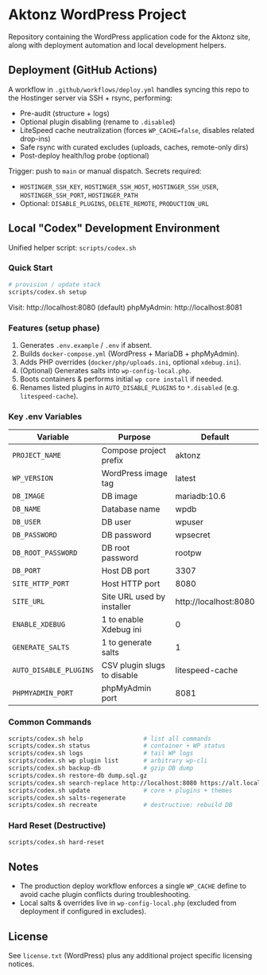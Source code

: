 # Aktonz WordPress Project

Repository containing the WordPress application code for the Aktonz site, along with deployment automation and local development helpers.

## Deployment (GitHub Actions)

A workflow in `.github/workflows/deploy.yml` handles syncing this repo to the Hostinger server via SSH + rsync, performing:
- Pre-audit (structure + logs)
- Optional plugin disabling (rename to `.disabled`)
- LiteSpeed cache neutralization (forces `WP_CACHE=false`, disables related drop-ins)
- Safe rsync with curated excludes (uploads, caches, remote-only dirs)
- Post-deploy health/log probe (optional)

Trigger: push to `main` or manual dispatch. Secrets required:
- `HOSTINGER_SSH_KEY`, `HOSTINGER_SSH_HOST`, `HOSTINGER_SSH_USER`, `HOSTINGER_SSH_PORT`, `HOSTINGER_PATH`
- Optional: `DISABLE_PLUGINS`, `DELETE_REMOTE`, `PRODUCTION_URL`

## Local "Codex" Development Environment

Unified helper script: `scripts/codex.sh`

### Quick Start
```bash
# provision / update stack
scripts/codex.sh setup
```
Visit: http://localhost:8080 (default)
phpMyAdmin: http://localhost:8081

### Features (setup phase)
1. Generates `.env.example` / `.env` if absent.
2. Builds `docker-compose.yml` (WordPress + MariaDB + phpMyAdmin).
3. Adds PHP overrides (`docker/php/uploads.ini`, optional `xdebug.ini`).
4. (Optional) Generates salts into `wp-config-local.php`.
5. Boots containers & performs initial `wp core install` if needed.
6. Renames listed plugins in `AUTO_DISABLE_PLUGINS` to `*.disabled` (e.g. `litespeed-cache`).

### Key .env Variables
| Variable | Purpose | Default |
|----------|---------|---------|
| `PROJECT_NAME` | Compose project prefix | aktonz |
| `WP_VERSION` | WordPress image tag | latest |
| `DB_IMAGE` | DB image | mariadb:10.6 |
| `DB_NAME` | Database name | wpdb |
| `DB_USER` | DB user | wpuser |
| `DB_PASSWORD` | DB password | wpsecret |
| `DB_ROOT_PASSWORD` | DB root password | rootpw |
| `DB_PORT` | Host DB port | 3307 |
| `SITE_HTTP_PORT` | Host HTTP port | 8080 |
| `SITE_URL` | Site URL used by installer | http://localhost:8080 |
| `ENABLE_XDEBUG` | 1 to enable Xdebug ini | 0 |
| `GENERATE_SALTS` | 1 to generate salts | 1 |
| `AUTO_DISABLE_PLUGINS` | CSV plugin slugs to disable | litespeed-cache |
| `PHPMYADMIN_PORT` | phpMyAdmin port | 8081 |

### Common Commands
```bash
scripts/codex.sh help                 # list all commands
scripts/codex.sh status               # container + WP status
scripts/codex.sh logs                 # tail WP logs
scripts/codex.sh wp plugin list       # arbitrary wp-cli
scripts/codex.sh backup-db            # gzip DB dump
scripts/codex.sh restore-db dump.sql.gz
scripts/codex.sh search-replace http://localhost:8080 https://alt.local
scripts/codex.sh update               # core + plugins + themes
scripts/codex.sh salts-regenerate
scripts/codex.sh recreate             # destructive: rebuild DB
```

### Hard Reset (Destructive)
```bash
scripts/codex.sh hard-reset
```

## Notes
- The production deploy workflow enforces a single `WP_CACHE` define to avoid cache plugin conflicts during troubleshooting.
- Local salts & overrides live in `wp-config-local.php` (excluded from deployment if configured in excludes).

## License
See `license.txt` (WordPress) plus any additional project specific licensing notices.

